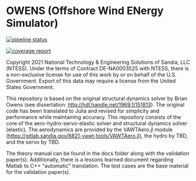 # OWENS (Offshore Wind ENergy Simulator)

[![pipeline status](https://gitlab.sandia.gov/8821-vawt-tools/OWENS.jl/badges/master/pipeline.svg)](https://gitlab.sandia.gov/8821-vawt-tools/OWENS.jl/-/commits/master)

[![coverage report](https://gitlab.sandia.gov/8821-vawt-tools/OWENS.jl/badges/master/coverage.svg)](https://gitlab.sandia.gov/8821-vawt-tools/OWENS.jl/-/commits/master)

Copyright 2021 National Technology & Engineering Solutions of Sandia, LLC (NTESS). Under the terms of Contract DE-NA0003525 with NTESS, there is a non-exclusive license for use of this work by or on behalf of the U.S. Government. Export of this data may require a license from the United States Government.

This repository is based on the original structural dynamics solver by Brian Owens (see dissertation: http://hdl.handle.net/1969.1/151813).  The original code has been translated to Julia and revised for simplicity and performance while maintaining accuracy.  This repository consists of the core of the aero-hydro-servo-elastic solver and structural dynamics solver (elastic).  The aerodynamics are provided by the VAWTAero.jl module (https://gitlab.sandia.gov/8821-vawt-tools/VAWTAero.jl), the hydro by TBD, and the servo by TBD.

The theory manual can be found in the docs folder along with the validation paper(s).  Additionally, there is a lessons learned document regarding Matlab to C++ "automatic" translation.  The test cases are the base material for the validation paper(s).
